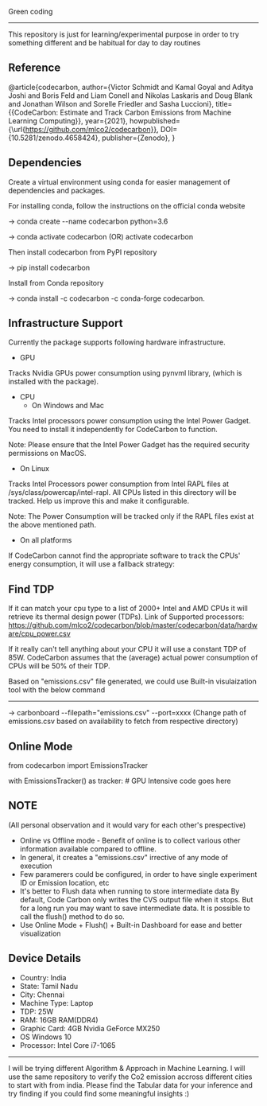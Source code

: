 Green coding
*************

This repository is just for learning/experimental purpose in order to try something different and be habitual for day to day routines

Reference
----------
@article{codecarbon,
  author={Victor Schmidt and Kamal Goyal and Aditya Joshi and Boris Feld and Liam Conell and Nikolas Laskaris and Doug Blank and Jonathan Wilson and Sorelle Friedler and Sasha Luccioni},
  title={{CodeCarbon: Estimate and Track Carbon Emissions from Machine Learning Computing}},
  year={2021},
  howpublished={\url{https://github.com/mlco2/codecarbon}},
  DOI={10.5281/zenodo.4658424},
  publisher={Zenodo},
}

Dependencies
---------------
Create a virtual environment using conda for easier management of dependencies and packages. 

For installing conda, follow the instructions on the official conda website

-> conda create --name codecarbon python=3.6

-> conda activate codecarbon (OR) activate codecarbon

Then install codecarbon from PyPI repository

-> pip install codecarbon
          
Install from Conda repository

-> conda install -c codecarbon -c conda-forge codecarbon.


Infrastructure Support
-----------------------
Currently the package supports following hardware infrastructure.

- GPU

Tracks Nvidia GPUs power consumption using pynvml library, (which is installed with the package).

- CPU
  -  On Windows and Mac

Tracks Intel processors power consumption using the Intel Power Gadget. You need to install it independently for CodeCarbon to function.

Note: Please ensure that the Intel Power Gadget has the required security permissions on MacOS.

  - On Linux

Tracks Intel Processors power consumption from Intel RAPL files at /sys/class/powercap/intel-rapl. All CPUs listed in this directory will be tracked. Help us improve this and make it configurable.

Note: The Power Consumption will be tracked only if the RAPL files exist at the above mentioned path.

  - On all platforms

If CodeCarbon cannot find the appropriate software to track the CPUs' energy consumption, it will use a fallback strategy:

Find TDP
---------
If it can match your cpu type to a list of 2000+ Intel and AMD CPUs it will retrieve its thermal design power (TDPs). Link of Supported processors: https://github.com/mlco2/codecarbon/blob/master/codecarbon/data/hardware/cpu_power.csv

If it really can't tell anything about your CPU it will use a constant TDP of 85W. CodeCarbon assumes that the (average) actual power consumption of CPUs will be 50% of their TDP.

Based on "emissions.csv" file generated, we could use Built-in visulaization tool with the below command
********
-> carbonboard --filepath="emissions.csv" --port=xxxx (Change path of emissions.csv based on availability to fetch from respective directory)

Online Mode
-------------

from codecarbon import EmissionsTracker

with EmissionsTracker() as tracker:
    # GPU Intensive code goes here

NOTE
----------
(All personal observation and it would vary for each other's prespective)

- Online vs Offline mode - Benefit of online is to collect various other information available compared to offline.
- In general, it creates a "emissions.csv" irrective of any mode of execution
- Few paramerers could be configured, in order to have single experiment ID or Emission location, etc
- It's better to Flush data when running to store intermediate data
  By default, Code Carbon only writes the CVS output file when it stops. But for a long run you may want to save intermediate data. It is possible to call the flush() method to do so.
- Use Online Mode + Flush() + Built-in Dashboard for ease and better visualization
 
Device Details
---------------
- Country: India
- State: Tamil Nadu
- City: Chennai
- Machine Type: Laptop
- TDP: 25W
- RAM: 16GB RAM(DDR4)
- Graphic Card: 4GB Nvidia GeForce MX250
- OS Windows 10
- Processor: Intel Core i7-1065

**********************************************
I will be trying different Algorithm & Approach in Machine Learning. I will use the same repository to verify the Co2 emission accross different cities to start with from india.
Please find the Tabular data for your inference and try finding if you could find some meaningful insights :)
